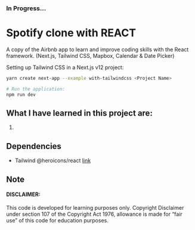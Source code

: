 ### In Progress...

# Spotify clone with REACT
  A copy of the Airbnb app to learn and improve coding skills with the React framework.
  (Next.js, Tailwind CSS, Mapbox, Calendar & Date Picker)
  
  Setting up Tailwind CSS in a Next.js v12 project:

  ```bash
  yarn create next-app --example with-tailwindcss <Project Name>
  
  # Run the application:
  npm run dev
  ```

## What I have learned in this project are:

  1. 

## Dependencies
  - Tailwind @heroicons/react [link](https://github.com/tailwindlabs/heroicons)


## Note




#### DISCLAIMER: 

This code is developed for learning purposes only. Copyright Disclaimer under section 107 of the Copyright Act 1976, allowance is made for “fair use” of this code for education purposes.
